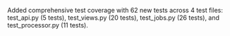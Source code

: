 Added comprehensive test coverage with 62 new tests across 4 test files: test_api.py (5 tests), test_views.py (20 tests), test_jobs.py (26 tests), and test_processor.py (11 tests).